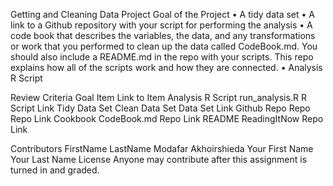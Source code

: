 Getting and Cleaning Data Project
Goal of the Project
	•	A tidy data set
	•	A link to a Github repository with your script for performing the analysis
	•	A code book that describes the variables, the data, and any transformations or work that you performed to clean up the data called CodeBook.md. You should also include a README.md in the repo with your scripts. This repo explains how all of the scripts work and how they are connected.
	•	Analysis R Script


Review Criteria
Goal
Item
Link to Item
Analysis R Script
run_analysis.R
R Script Link
Tidy Data Set
Clean Data Set
Data Set Link
Github Repo
Repo
Repo Link
Cookbook
CodeBook.md
Repo Link
README
ReadingItNow
Repo Link

Contributors
FirstName
LastName
Modafar
Akhoirshieda
Your First Name
Your Last Name
License
Anyone may contribute after this assignment is turned in and graded.
